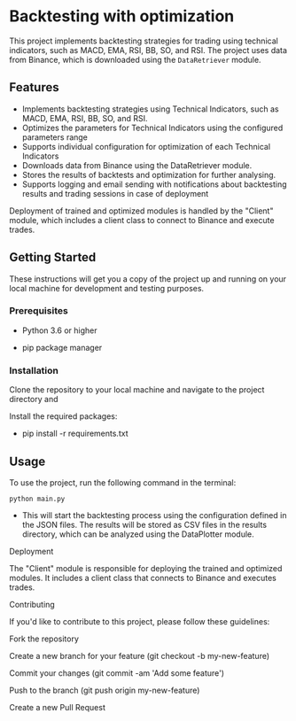 # Backtesting with optimization

This project implements backtesting strategies for trading using technical indicators, such as MACD, EMA, RSI, BB, SO, and RSI. The project uses data from Binance, which is downloaded using the `DataRetriever` module.

 
## Features

- Implements backtesting strategies using Technical Indicators, such as MACD, EMA, RSI, BB, SO, and RSI.
- Optimizes the parameters for Technical Indicators using the configured parameters range
- Supports individual configuration for optimization of  each Technical Indicators
- Downloads data from Binance using the DataRetriever module.
- Stores the results of backtests and optimization for further analysing.
- Supports logging and email sending with notifications about backtesting results and trading sessions in case of deployment

Deployment of trained and optimized modules is handled by the "Client" module, which includes a client class to connect to Binance and execute trades.

## Getting Started

These instructions will get you a copy of the project up and running on your local machine for development and testing purposes.

###  Prerequisites

- Python 3.6 or higher

- pip package manager

### Installation

Clone the repository to your local machine and navigate to the project directory and

Install the required packages:

- pip install -r requirements.txt

 
## Usage

To use the project, run the following command in the terminal:

`python main.py`

- This will start the backtesting process using the configuration defined in the JSON files. The results will be stored as CSV files in the results directory, which can be analyzed using the DataPlotter module.

 

Deployment

The "Client" module is responsible for deploying the trained and optimized modules. It includes a client class that connects to Binance and executes trades.

 

Contributing

If you'd like to contribute to this project, please follow these guidelines:

 

Fork the repository

Create a new branch for your feature (git checkout -b my-new-feature)

Commit your changes (git commit -am 'Add some feature')

Push to the branch (git push origin my-new-feature)

Create a new Pull Request
